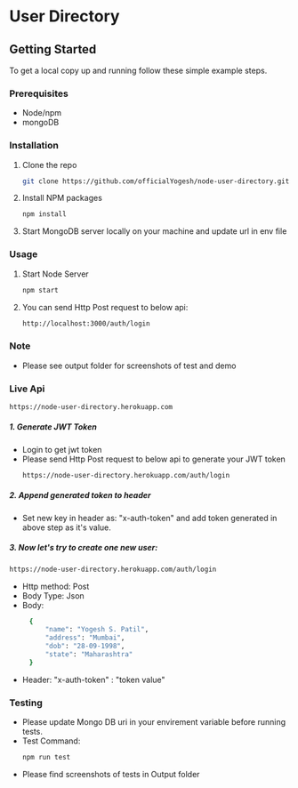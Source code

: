 # User Directory

## Getting Started

To get a local copy up and running follow these simple example steps.

### Prerequisites

- Node/npm
- mongoDB

### Installation

1. Clone the repo
   ```sh
   git clone https://github.com/officialYogesh/node-user-directory.git
   ```
2. Install NPM packages
   ```sh
   npm install
   ```
3. Start MongoDB server locally on your machine and update url in env file

### Usage

1. Start Node Server
   ```sh
   npm start
   ```
2. You can send Http Post request to below api:
   ```sh
   http://localhost:3000/auth/login
   ```

### Note

- Please see output folder for screenshots of test and demo

### Live Api

```sh
https://node-user-directory.herokuapp.com
```

##### 1. Generate JWT Token

- Login to get jwt token
- Please send Http Post request to below api to generate your JWT token
  ```sh
  https://node-user-directory.herokuapp.com/auth/login
  ```

##### 2. Append generated token to header

- Set new key in header as: "x-auth-token" and add token generated in above step as it's value.

##### 3. Now let's try to create one new user:

```sh
https://node-user-directory.herokuapp.com/auth/login
```

- Http method: Post
- Body Type: Json
- Body:

```sh
     {
         "name": "Yogesh S. Patil",
         "address": "Mumbai",
         "dob": "28-09-1998",
         "state": "Maharashtra"
     }
```

- Header: "x-auth-token" : "token value"

### Testing

- Please update Mongo DB uri in your envirement variable before running tests.
- Test Command:
  ```sh
  npm run test
  ```
- Please find screenshots of tests in Output folder
